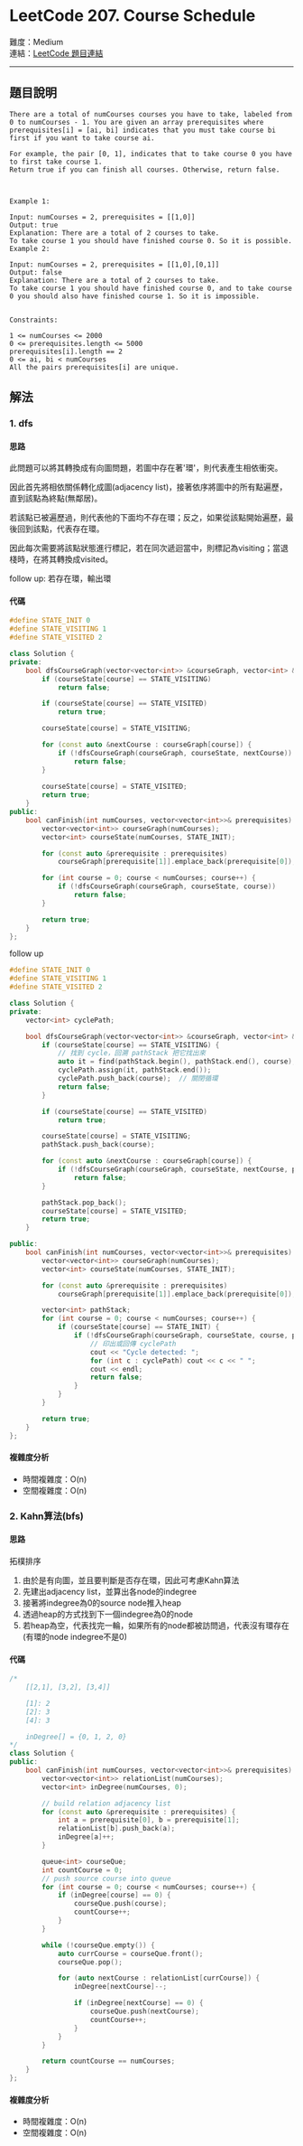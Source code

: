 # LeetCode 207. Course Schedule

難度：Medium  
連結：[LeetCode 題目連結](https://leetcode.com/problems/course-schedule/description/)

---

## 題目說明
    
    There are a total of numCourses courses you have to take, labeled from 0 to numCourses - 1. You are given an array prerequisites where prerequisites[i] = [ai, bi] indicates that you must take course bi first if you want to take course ai.

    For example, the pair [0, 1], indicates that to take course 0 you have to first take course 1.
    Return true if you can finish all courses. Otherwise, return false.

    

    Example 1:

    Input: numCourses = 2, prerequisites = [[1,0]]
    Output: true
    Explanation: There are a total of 2 courses to take. 
    To take course 1 you should have finished course 0. So it is possible.
    Example 2:

    Input: numCourses = 2, prerequisites = [[1,0],[0,1]]
    Output: false
    Explanation: There are a total of 2 courses to take. 
    To take course 1 you should have finished course 0, and to take course 0 you should also have finished course 1. So it is impossible.
    

    Constraints:

    1 <= numCourses <= 2000
    0 <= prerequisites.length <= 5000
    prerequisites[i].length == 2
    0 <= ai, bi < numCourses
    All the pairs prerequisites[i] are unique.

## 解法
### 1. dfs
#### 思路

此問題可以將其轉換成有向圖問題，若圖中存在著'環'，則代表產生相依衝突。

因此首先將相依關係轉化成圖(adjacency list)，接著依序將圖中的所有點遍歷，直到該點為終點(無鄰居)。

若該點已被遍歷過，則代表他的下面均不存在環；反之，如果從該點開始遍歷，最後回到該點，代表存在環。

因此每次需要將該點狀態進行標記，若在同次遞迴當中，則標記為visiting；當退棧時，在將其轉換成visited。

follow up: 若存在環，輸出環

#### 代碼
```c++
#define STATE_INIT 0
#define STATE_VISITING 1
#define STATE_VISITED 2

class Solution {
private:
    bool dfsCourseGraph(vector<vector<int>> &courseGraph, vector<int> &courseState, int course) {
        if (courseState[course] == STATE_VISITING)
            return false;

        if (courseState[course] == STATE_VISITED)
            return true;

        courseState[course] = STATE_VISITING;

        for (const auto &nextCourse : courseGraph[course]) {
            if (!dfsCourseGraph(courseGraph, courseState, nextCourse))
                return false;
        }
        
        courseState[course] = STATE_VISITED;
        return true;
    }
public:
    bool canFinish(int numCourses, vector<vector<int>>& prerequisites) {
        vector<vector<int>> courseGraph(numCourses);
        vector<int> courseState(numCourses, STATE_INIT);

        for (const auto &prerequisite : prerequisites)
            courseGraph[prerequisite[1]].emplace_back(prerequisite[0]);

        for (int course = 0; course < numCourses; course++) {
            if (!dfsCourseGraph(courseGraph, courseState, course))
                return false;
        }

        return true;
    }
};
```
follow up
```c++
#define STATE_INIT 0
#define STATE_VISITING 1
#define STATE_VISITED 2

class Solution {
private:
    vector<int> cyclePath;

    bool dfsCourseGraph(vector<vector<int>> &courseGraph, vector<int> &courseState, int course, vector<int>& pathStack) {
        if (courseState[course] == STATE_VISITING) {
            // 找到 cycle，回溯 pathStack 把它找出來
            auto it = find(pathStack.begin(), pathStack.end(), course);
            cyclePath.assign(it, pathStack.end());
            cyclePath.push_back(course);  // 關閉循環
            return false;
        }

        if (courseState[course] == STATE_VISITED)
            return true;

        courseState[course] = STATE_VISITING;
        pathStack.push_back(course);

        for (const auto &nextCourse : courseGraph[course]) {
            if (!dfsCourseGraph(courseGraph, courseState, nextCourse, pathStack))
                return false;
        }

        pathStack.pop_back();
        courseState[course] = STATE_VISITED;
        return true;
    }

public:
    bool canFinish(int numCourses, vector<vector<int>>& prerequisites) {
        vector<vector<int>> courseGraph(numCourses);
        vector<int> courseState(numCourses, STATE_INIT);

        for (const auto &prerequisite : prerequisites)
            courseGraph[prerequisite[1]].emplace_back(prerequisite[0]);

        vector<int> pathStack;
        for (int course = 0; course < numCourses; course++) {
            if (courseState[course] == STATE_INIT) {
                if (!dfsCourseGraph(courseGraph, courseState, course, pathStack)) {
                    // 印出或回傳 cyclePath
                    cout << "Cycle detected: ";
                    for (int c : cyclePath) cout << c << " ";
                    cout << endl;
                    return false;
                }
            }
        }

        return true;
    }
};
```

#### 複雜度分析

- 時間複雜度：O(n)
- 空間複雜度：O(n)

### 2. Kahn算法(bfs)
#### 思路

拓樸排序
1. 由於是有向圖，並且要判斷是否存在環，因此可考慮Kahn算法
2. 先建出adjacency list，並算出各node的indegree
3. 接著將indegree為0的source node推入heap
4. 透過heap的方式找到下一個indegree為0的node
5. 若heap為空，代表找完一輪，如果所有的node都被訪問過，代表沒有環存在(有環的node indegree不是0)

#### 代碼
```c++
/*
    [[2,1], [3,2], [3,4]]

    [1]: 2
    [2]: 3
    [4]: 3

    inDegree[] = {0, 1, 2, 0}
*/
class Solution {
public:
    bool canFinish(int numCourses, vector<vector<int>>& prerequisites) {
        vector<vector<int>> relationList(numCourses);
        vector<int> inDegree(numCourses, 0);

        // build relation adjacency list
        for (const auto &prerequisite : prerequisites) {
            int a = prerequisite[0], b = prerequisite[1];
            relationList[b].push_back(a);
            inDegree[a]++;
        }

        queue<int> courseQue;
        int countCourse = 0;
        // push source course into queue
        for (int course = 0; course < numCourses; course++) {
            if (inDegree[course] == 0) {
                courseQue.push(course);
                countCourse++;
            }
        }

        while (!courseQue.empty()) {
            auto currCourse = courseQue.front();
            courseQue.pop();

            for (auto nextCourse : relationList[currCourse]) {
                inDegree[nextCourse]--;

                if (inDegree[nextCourse] == 0) {
                    courseQue.push(nextCourse);
                    countCourse++;
                }
            }
        }

        return countCourse == numCourses;
    }
};
```

#### 複雜度分析

- 時間複雜度：O(n)
- 空間複雜度：O(n)
